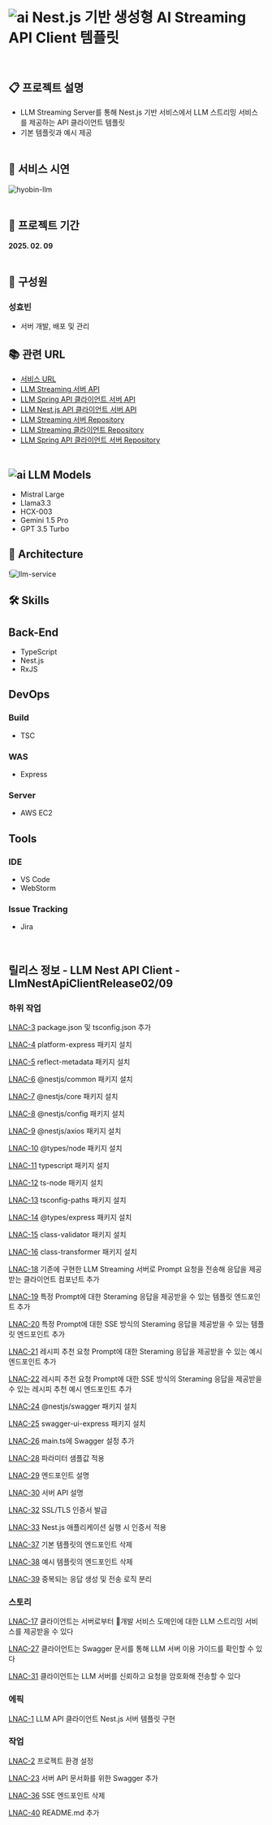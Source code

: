 # ![ai](https://github.com/user-attachments/assets/4a4fece4-ce22-48f1-a1a1-a5804ab4ebc0) Nest.js 기반 생성형 AI  Streaming API Client 템플릿<br><br>

## 📋 프로젝트 설명
- LLM Streaming Server를 통해 Nest.js 기반 서비스에서 LLM 스트리밍 서비스를 제공하는 API 클라이언트 템플릿
- 기본 템플릿과 예시 제공
  <br><br>

## 📼 서비스 시연
![hyobin-llm](https://github.com/user-attachments/assets/f62ff497-d639-4176-b21a-e29d6cda76bd)
<br><br>

## 📅 프로젝트 기간
<b>2025. 02. 09</b>
<br><br>

## 👫 구성원

### 성효빈
- 서버 개발, 배포 및 관리
  <br>

## 📚 관련 URL
- [서비스 URL](https://hyobin-llm.vercel.app)
- [LLM Streaming 서버 API](https://hyobin-llm.duckdns.org/docs)
- [LLM Spring API 클라이언트 서버 API](https://hyobin-llm-client.duckdns.org/swagger-ui/index.html)
- [LLM Nest.js API 클라이언트 서버 API](https://hyobin-nest-client.duckdns.org/api)
- [LLM Streaming 서버 Repository](https://github.com/hellmir/LLM-Streaming-Server)
- [LLM Streaming 클라이언트 Repository](https://github.com/hellmir/LLM-Streaming-Client)
- [LLM Spring API 클라이언트 서버 Repository](https://github.com/hellmir/LLM-Streaming-API-Client)
  <br><br>

## ![ai](https://github.com/user-attachments/assets/d2cdfacc-c141-400c-9ba4-3f77d7664714) LLM Models
- Mistral Large
- Llama3.3
- HCX-003
- Gemini 1.5 Pro
- GPT 3.5 Turbo

## 🗼 Architecture
!![llm-service](https://github.com/user-attachments/assets/c63002e7-8260-4cd8-99de-7cbd4ab4d850)

## 🛠️ Skills

## Back-End
- TypeScript
- Nest.js
- RxJS
  <br>

## DevOps

### Build
- TSC

### WAS
- Express

### Server
- AWS EC2
  <br>

## Tools

### IDE
- VS Code
- WebStorm

### Issue Tracking
- Jira
<br>

## 릴리스 정보 - LLM Nest API Client - LlmNestApiClientRelease02/09

### 하위 작업

[LNAC-3](https://langchain.atlassian.net/browse/LNAC-3) package.json 및 tsconfig.json 추가

[LNAC-4](https://langchain.atlassian.net/browse/LNAC-4) platform-express 패키지 설치

[LNAC-5](https://langchain.atlassian.net/browse/LNAC-5) reflect-metadata 패키지 설치

[LNAC-6](https://langchain.atlassian.net/browse/LNAC-6) @nestjs/common 패키지 설치

[LNAC-7](https://langchain.atlassian.net/browse/LNAC-7) @nestjs/core 패키지 설치

[LNAC-8](https://langchain.atlassian.net/browse/LNAC-8) @nestjs/config 패키지 설치

[LNAC-9](https://langchain.atlassian.net/browse/LNAC-9) @nestjs/axios 패키지 설치

[LNAC-10](https://langchain.atlassian.net/browse/LNAC-10) @types/node 패키지 설치

[LNAC-11](https://langchain.atlassian.net/browse/LNAC-11) typescript 패키지 설치

[LNAC-12](https://langchain.atlassian.net/browse/LNAC-12) ts-node 패키지 설치

[LNAC-13](https://langchain.atlassian.net/browse/LNAC-13) tsconfig-paths  패키지 설치

[LNAC-14](https://langchain.atlassian.net/browse/LNAC-14) @types/express 패키지 설치

[LNAC-15](https://langchain.atlassian.net/browse/LNAC-15) class-validator 패키지 설치

[LNAC-16](https://langchain.atlassian.net/browse/LNAC-16) class-transformer 패키지 설치

[LNAC-18](https://langchain.atlassian.net/browse/LNAC-18) 기존에 구현한 LLM Streaming 서버로 Prompt 요청을 전송해 응답을 제공받는 클라이언트 컴포넌트 추가

[LNAC-19](https://langchain.atlassian.net/browse/LNAC-19) 특정 Prompt에 대한 Steraming 응답을 제공받을 수 있는 템플릿 엔드포인트 추가

[LNAC-20](https://langchain.atlassian.net/browse/LNAC-20) 특정 Prompt에 대한 SSE 방식의 Steraming 응답을 제공받을 수 있는 템플릿 엔드포인트 추가

[LNAC-21](https://langchain.atlassian.net/browse/LNAC-21) 레시피 추천 요청 Prompt에 대한 Steraming 응답을 제공받을 수 있는 예시 엔드포인트 추가

[LNAC-22](https://langchain.atlassian.net/browse/LNAC-22) 레시피 추천 요청 Prompt에 대한 SSE 방식의 Steraming 응답을 제공받을 수 있는 레시피 추천 예시 엔드포인트 추가

[LNAC-24](https://langchain.atlassian.net/browse/LNAC-24) @nestjs/swagger 패키지 설치

[LNAC-25](https://langchain.atlassian.net/browse/LNAC-25) swagger-ui-express 패키지 설치

[LNAC-26](https://langchain.atlassian.net/browse/LNAC-26) main.ts에 Swagger 설정 추가

[LNAC-28](https://langchain.atlassian.net/browse/LNAC-28) 파라미터 샘플값 적용

[LNAC-29](https://langchain.atlassian.net/browse/LNAC-29) 엔드포인트 설명

[LNAC-30](https://langchain.atlassian.net/browse/LNAC-30) 서버 API 설명

[LNAC-32](https://langchain.atlassian.net/browse/LNAC-32) SSL/TLS 인증서 발급

[LNAC-33](https://langchain.atlassian.net/browse/LNAC-33) Nest.js 애플리케이션 실행 시 인증서 적용

[LNAC-37](https://langchain.atlassian.net/browse/LNAC-37) 기본 템플릿의 엔드포인트 삭제

[LNAC-38](https://langchain.atlassian.net/browse/LNAC-38) 예시 템플릿의 엔드포인트 삭제

[LNAC-39](https://langchain.atlassian.net/browse/LNAC-39) 중복되는 응답 생성 및 전송 로직 분리

### 스토리

[LNAC-17](https://langchain.atlassian.net/browse/LNAC-17) 클라이언트는 서버로부터 개발 서비스 도메인에 대한 LLM 스트리밍 서비스를 제공받을 수 있다

[LNAC-27](https://langchain.atlassian.net/browse/LNAC-27)  클라이언트는 Swagger 문서를 통해 LLM 서버 이용 가이드를 확인할 수 있다

[LNAC-31](https://langchain.atlassian.net/browse/LNAC-31) 클라이언트는 LLM 서버를 신뢰하고 요청을 암호화해 전송할 수 있다

### 에픽

[LNAC-1](https://langchain.atlassian.net/browse/LNAC-1) LLM API 클라이언트 Nest.js 서버 템플릿 구현

### 작업

[LNAC-2](https://langchain.atlassian.net/browse/LNAC-2) 프로젝트 환경 설정

[LNAC-23](https://langchain.atlassian.net/browse/LNAC-23) 서버 API 문서화를 위한 Swagger 추가

[LNAC-36](https://langchain.atlassian.net/browse/LNAC-36) SSE 엔드포인트 삭제

[LNAC-40](https://langchain.atlassian.net/browse/LNAC-40) README.md 추가

